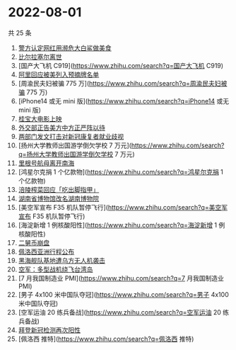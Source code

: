 # 2022-08-01

共 25 条

<!-- BEGIN ZHIHUSEARCH -->
<!-- 最后更新时间 Mon Aug 01 2022 18:12:29 GMT+0800 (China Standard Time) -->
1. [警方认定网红用濒危大白鲨做美食](https://www.zhihu.com/search?q=警方认定网红用濒危大白鲨做美食)
1. [比尔拉塞尔离世](https://www.zhihu.com/search?q=比尔拉塞尔离世)
1. [国产大飞机 C919](https://www.zhihu.com/search?q=国产大飞机 C919)
1. [阿里回应被美列入预摘牌名单](https://www.zhihu.com/search?q=阿里回应被美列入预摘牌名单)
1. [周渝民夫妇被骗 775 万](https://www.zhihu.com/search?q=周渝民夫妇被骗 775 万)
1. [iPhone14 或无 mini 版](https://www.zhihu.com/search?q=iPhone14 或无 mini 版)
1. [桂宝大电影上映](https://www.zhihu.com/search?q=桂宝大电影上映)
1. [外交部正告美方中方正严阵以待](https://www.zhihu.com/search?q=外交部正告美方中方正严阵以待)
1. [两部门发文打击对新冠康复者就业歧视](https://www.zhihu.com/search?q=两部门发文打击对新冠康复者就业歧视)
1. [扬州大学教师出国游学倒欠学校 7 万元](https://www.zhihu.com/search?q=扬州大学教师出国游学倒欠学校 7 万元)
1. [里根号航母离开南海](https://www.zhihu.com/search?q=里根号航母离开南海)
1. [鸿星尔克捐 1 个亿款物](https://www.zhihu.com/search?q=鸿星尔克捐 1 个亿款物)
1. [涪陵榨菜回应「吃出脚指甲」](https://www.zhihu.com/search?q=涪陵榨菜回应「吃出脚指甲」)
1. [湖南省博物馆改名湖南博物院](https://www.zhihu.com/search?q=湖南省博物馆改名湖南博物院)
1. [美空军宣布 F35 机队暂停飞行](https://www.zhihu.com/search?q=美空军宣布 F35 机队暂停飞行)
1. [海淀新增 1 例核酸阳性](https://www.zhihu.com/search?q=海淀新增 1 例核酸阳性)
1. [二舅币崩盘](https://www.zhihu.com/search?q=二舅币崩盘)
1. [佩洛西亚洲行程公布](https://www.zhihu.com/search?q=佩洛西亚洲行程公布)
1. [黑海舰队基地遭乌方无人机袭击](https://www.zhihu.com/search?q=黑海舰队基地遭乌方无人机袭击)
1. [空军：多型战机绕飞台湾岛](https://www.zhihu.com/search?q=空军：多型战机绕飞台湾岛)
1. [7 月我国制造业 PMI](https://www.zhihu.com/search?q=7 月我国制造业 PMI)
1. [男子 4x100 米中国队夺冠](https://www.zhihu.com/search?q=男子 4x100 米中国队夺冠)
1. [空军运油 20 练兵备战](https://www.zhihu.com/search?q=空军运油 20 练兵备战)
1. [拜登新冠检测再次阳性](https://www.zhihu.com/search?q=拜登新冠检测再次阳性)
1. [佩洛西 推特](https://www.zhihu.com/search?q=佩洛西 推特)
<!-- END ZHIHUSEARCH -->
